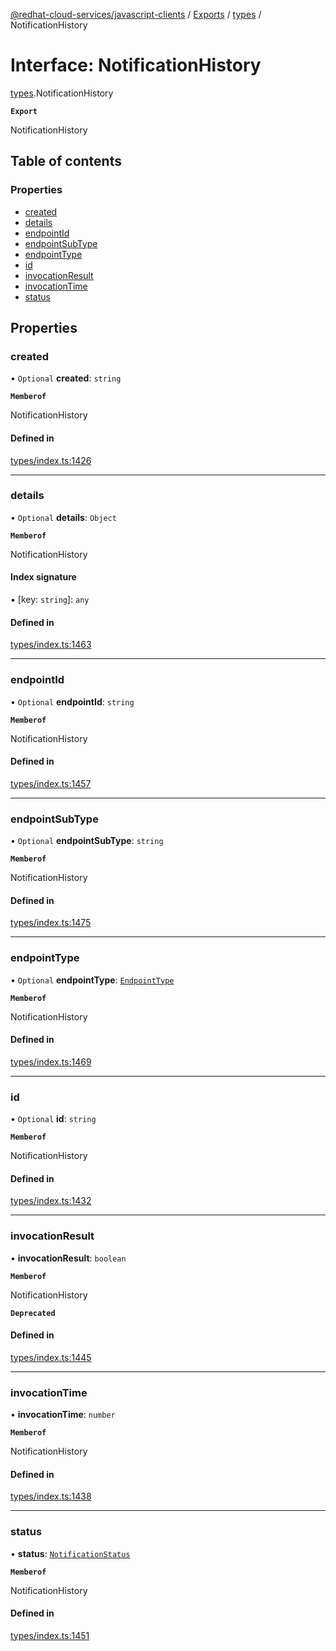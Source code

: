 [@redhat-cloud-services/javascript-clients](../README.md) / [Exports](../modules.md) / [types](../modules/types.md) / NotificationHistory

# Interface: NotificationHistory

[types](../modules/types.md).NotificationHistory

**`Export`**

NotificationHistory

## Table of contents

### Properties

- [created](types.NotificationHistory.md#created)
- [details](types.NotificationHistory.md#details)
- [endpointId](types.NotificationHistory.md#endpointid)
- [endpointSubType](types.NotificationHistory.md#endpointsubtype)
- [endpointType](types.NotificationHistory.md#endpointtype)
- [id](types.NotificationHistory.md#id)
- [invocationResult](types.NotificationHistory.md#invocationresult)
- [invocationTime](types.NotificationHistory.md#invocationtime)
- [status](types.NotificationHistory.md#status)

## Properties

### created

• `Optional` **created**: `string`

**`Memberof`**

NotificationHistory

#### Defined in

[types/index.ts:1426](https://github.com/RedHatInsights/javascript-clients/blob/main/packages/integrations/types/index.ts#L1426)

___

### details

• `Optional` **details**: `Object`

**`Memberof`**

NotificationHistory

#### Index signature

▪ [key: `string`]: `any`

#### Defined in

[types/index.ts:1463](https://github.com/RedHatInsights/javascript-clients/blob/main/packages/integrations/types/index.ts#L1463)

___

### endpointId

• `Optional` **endpointId**: `string`

**`Memberof`**

NotificationHistory

#### Defined in

[types/index.ts:1457](https://github.com/RedHatInsights/javascript-clients/blob/main/packages/integrations/types/index.ts#L1457)

___

### endpointSubType

• `Optional` **endpointSubType**: `string`

**`Memberof`**

NotificationHistory

#### Defined in

[types/index.ts:1475](https://github.com/RedHatInsights/javascript-clients/blob/main/packages/integrations/types/index.ts#L1475)

___

### endpointType

• `Optional` **endpointType**: [`EndpointType`](../enums/types.EndpointType.md)

**`Memberof`**

NotificationHistory

#### Defined in

[types/index.ts:1469](https://github.com/RedHatInsights/javascript-clients/blob/main/packages/integrations/types/index.ts#L1469)

___

### id

• `Optional` **id**: `string`

**`Memberof`**

NotificationHistory

#### Defined in

[types/index.ts:1432](https://github.com/RedHatInsights/javascript-clients/blob/main/packages/integrations/types/index.ts#L1432)

___

### invocationResult

• **invocationResult**: `boolean`

**`Memberof`**

NotificationHistory

**`Deprecated`**

#### Defined in

[types/index.ts:1445](https://github.com/RedHatInsights/javascript-clients/blob/main/packages/integrations/types/index.ts#L1445)

___

### invocationTime

• **invocationTime**: `number`

**`Memberof`**

NotificationHistory

#### Defined in

[types/index.ts:1438](https://github.com/RedHatInsights/javascript-clients/blob/main/packages/integrations/types/index.ts#L1438)

___

### status

• **status**: [`NotificationStatus`](../enums/types.NotificationStatus.md)

**`Memberof`**

NotificationHistory

#### Defined in

[types/index.ts:1451](https://github.com/RedHatInsights/javascript-clients/blob/main/packages/integrations/types/index.ts#L1451)
